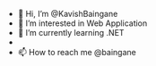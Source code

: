 - 👋 Hi, I’m @KavishBaingane
- 👀 I’m interested in Web Application
- 🌱 I’m currently learning .NET
- 
- 📫 How to reach me @baingane

<!---
KavishBaingane/KavishBaingane is a ✨ special ✨ repository because its `README.md` (this file) appears on your GitHub profile.
You can click the Preview link to take a look at your changes.
--->
